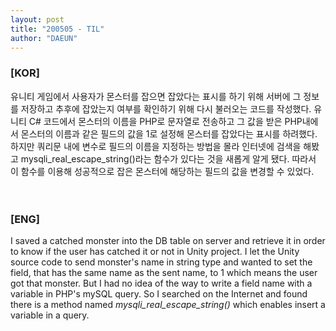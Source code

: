 ```yaml
---
layout: post
title: "200505 - TIL"
author: "DAEUN"
---
```


### [KOR]
유니티 게임에서 사용자가 몬스터를 잡으면 잡았다는 표시를 하기 위해 서버에 그 정보를 저장하고 추후에 잡았는지 여부를 확인하기 위해 다시 불러오는 코드를 작성했다. 유니티 C# 코드에서 몬스터의 이름을 PHP로 문자열로 전송하고 그 값을 받은 PHP내에서 몬스터의 이름과 같은 필드의 값을 1로 설정해 몬스터를 잡았다는 표시를 하려했다. 하지만 쿼리문 내에 변수로 필드의 이름을 지정하는 방법을 몰라 인터넷에 검색을 해봤고 mysqli_real_escape_string()라는 함수가 있다는 것을 새롭게 알게 됐다. 따라서 이 함수를 이용해 성공적으로 잡은 몬스터에 해당하는 필드의 값을 변경할 수 있었다.
<br><br><br>
### [ENG]
I saved a catched monster into the DB table on server and retrieve it in order to know if the user has catched it or not in Unity project. I let the Unity source code to send monster's name in string type and wanted to set the field, that has the same name as the sent name, to 1 which means the user got that monster. But I had no idea of the way to write a field name with a variable in PHP's mySQL query. So I searched on the Internet and found there is a method named _mysqli_real_escape_string()_ which enables insert a variable in a query.